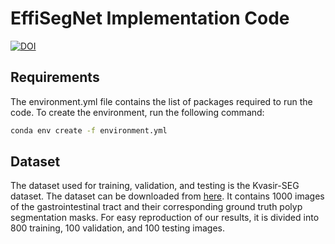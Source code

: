 # EffiSegNet Implementation Code

[![DOI](https://zenodo.org/badge/DOI/10.5281/zenodo.10601024.svg)](https://doi.org/10.5281/zenodo.10601024)

## Requirements

The environment.yml file contains the list of packages required to run the code. To create the environment, run the following command:

```bash
conda env create -f environment.yml
```

## Dataset

The dataset used for training, validation, and testing is the Kvasir-SEG dataset. The dataset can be downloaded from [here](https://datasets.simula.no/kvasir-seg/). 
It contains 1000 images of the gastrointestinal tract and their corresponding ground truth polyp segmentation masks.
For easy reproduction of our results, it is divided into 800 training, 100 validation, and 100 testing images.
